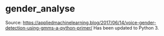 # gender_analyse


Source: https://appliedmachinelearning.blog/2017/06/14/voice-gender-detection-using-gmms-a-python-primer/
Has been updated to Python 3.
